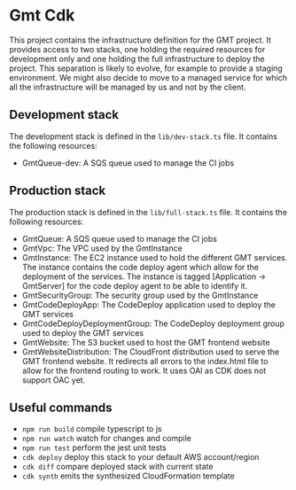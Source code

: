 # Gmt Cdk

This project contains the infrastructure definition for the GMT project. It provides access to two stacks, one holding the
required resources for development only and one holding the full infrastructure to deploy the project. This separation is
likely to evolve, for example to provide a staging environment. We might also decide to move to a managed service for which
all the infrastructure will be managed by us and not by the client.

## Development stack

The development stack is defined in the `lib/dev-stack.ts` file. It contains the following resources:

- GmtQueue-dev: A SQS queue used to manage the CI jobs

## Production stack

The production stack is defined in the `lib/full-stack.ts` file. It contains the following resources:

- GmtQueue: A SQS queue used to manage the CI jobs
- GmtVpc: The VPC used by the GmtInstance
- GmtInstance: The EC2 instance used to hold the different GMT services. The instance contains the code deploy agent which allow for the deployment of the services. The instance is tagged [Application -> GmtServer] for the code deploy agent to be able to identify it.
- GmtSecurityGroup: The security group used by the GmtInstance
- GmtCodeDeployApp: The CodeDeploy application used to deploy the GMT services
- GmtCodeDeployDeploymentGroup: The CodeDeploy deployment group used to deploy the GMT services
- GmtWebsite: The S3 bucket used to host the GMT frontend website
- GmtWebsiteDistribution: The CloudFront distribution used to serve the GMT frontend website. It redirects all errors to the index.html file to allow for the frontend routing to work. It uses OAI as CDK does not support OAC yet.

## Useful commands

* `npm run build`   compile typescript to js
* `npm run watch`   watch for changes and compile
* `npm run test`    perform the jest unit tests
* `cdk deploy`      deploy this stack to your default AWS account/region
* `cdk diff`        compare deployed stack with current state
* `cdk synth`       emits the synthesized CloudFormation template
